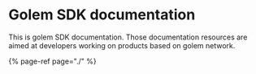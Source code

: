 # Golem SDK documentation

This is golem SDK documentation. Those documentation resources are aimed at developers working on products based on golem network.

{% page-ref page="./" %}

